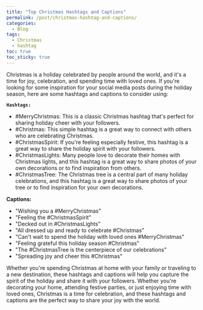 ```yaml
---
title: "Top Christmas Hashtags and Captions"
permalink: /post/christmas-hashtag-and-captions/
categories:
  - Blog
tags:
  - Christmas
  - hashtag
toc: true
toc_sticky: true
---
```


Christmas is a holiday celebrated by people around the world, and it's a time for joy, celebration, and spending time with loved ones. If you're looking for some inspiration for your social media posts during the holiday season, here are some hashtags and captions to consider using:

**`Hashtags:`**

* #MerryChristmas: This is a classic Christmas hashtag that's perfect for sharing holiday cheer with your followers.
* #Christmas: This simple hashtag is a great way to connect with others who are celebrating Christmas.
* #ChristmasSpirit: If you're feeling especially festive, this hashtag is a great way to share the holiday spirit with your followers.
* #ChristmasLights: Many people love to decorate their homes with Christmas lights, and this hashtag is a great way to share photos of your own decorations or to find inspiration from others.
* #ChristmasTree: The Christmas tree is a central part of many holiday celebrations, and this hashtag is a great way to share photos of your tree or to find inspiration for your own decorations.

**Captions:**

* "Wishing you a #MerryChristmas"
* "Feeling the #ChristmasSpirit"
* "Decked out in #ChristmasLights"
* "All dressed up and ready to celebrate #Christmas"
* "Can't wait to spend the holiday with loved ones #MerryChristmas"
* "Feeling grateful this holiday season #Christmas"
* "The #ChristmasTree is the centerpiece of our celebrations"
* "Spreading joy and cheer this #Christmas"

Whether you're spending Christmas at home with your family or traveling to a new destination, these hashtags and captions will help you capture the spirit of the holiday and share it with your followers. Whether you're decorating your home, attending festive parties, or just enjoying time with loved ones, Christmas is a time for celebration, and these hashtags and captions are the perfect way to share your joy with the world.